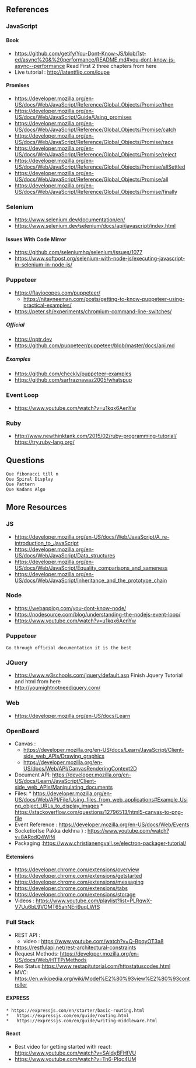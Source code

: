 ## References
### JavaScript
#### Book
  * https://github.com/getify/You-Dont-Know-JS/blob/1st-ed/async%20&%20performance/README.md#you-dont-know-js-async--performance
    Read First 2 three chapters from here
  * Live tutorial : http://latentflip.com/loupe
#### Promises
  * https://developer.mozilla.org/en-US/docs/Web/JavaScript/Reference/Global_Objects/Promise/then
  * https://developer.mozilla.org/en-US/docs/Web/JavaScript/Guide/Using_promises
  * https://developer.mozilla.org/en-US/docs/Web/JavaScript/Reference/Global_Objects/Promise/catch
  * https://developer.mozilla.org/en-US/docs/Web/JavaScript/Reference/Global_Objects/Promise/race
  * https://developer.mozilla.org/en-US/docs/Web/JavaScript/Reference/Global_Objects/Promise/reject
  * https://developer.mozilla.org/en-US/docs/Web/JavaScript/Reference/Global_Objects/Promise/allSettled
  * https://developer.mozilla.org/en-US/docs/Web/JavaScript/Reference/Global_Objects/Promise/all
  * https://developer.mozilla.org/en-US/docs/Web/JavaScript/Reference/Global_Objects/Promise/finally
### Selenium
  * https://www.selenium.dev/documentation/en/
  * https://www.selenium.dev/selenium/docs/api/javascript/index.html
#### **Issues With Code Mirror** 
  * https://github.com/seleniumhq/selenium/issues/1077
  * https://www.softpost.org/selenium-with-node-js/executing-javascript-in-selenium-in-node-js/
### Puppeteer  
  * https://flaviocopes.com/puppeteer/
	* https://nitayneeman.com/posts/getting-to-know-puppeteer-using-practical-examples/
  * https://peter.sh/experiments/chromium-command-line-switches/
 ##### **Official**
  * https://pptr.dev
  * https://github.com/puppeteer/puppeteer/blob/master/docs/api.md
 ##### **Examples**
  * https://github.com/checkly/puppeteer-examples
  * https://github.com/sarfraznawaz2005/whatspup
  ### Event Loop
  * https://www.youtube.com/watch?v=u1kqx6AenYw
  ### Ruby
  * http://www.newthinktank.com/2015/02/ruby-programming-tutorial/
  https://try.ruby-lang.org/
  ## Questions
    Que fibonacci till n
    Que Spiral Display
    Que Pattern
    Que Kadans Algo    
  ## More Resources
  ### JS
 *  https://developer.mozilla.org/en-US/docs/Web/JavaScript/A_re-introduction_to_JavaScript
 * https://developer.mozilla.org/en-US/docs/Web/JavaScript/Data_structures
 *  https://developer.mozilla.org/en-US/docs/Web/JavaScript/Equality_comparisons_and_sameness
 *  https://developer.mozilla.org/en-US/docs/Web/JavaScript/Inheritance_and_the_prototype_chain
  ### Node
  * https://webapplog.com/you-dont-know-node/
  * https://nodesource.com/blog/understanding-the-nodejs-event-loop/
  * https://www.youtube.com/watch?v=u1kqx6AenYw
 ### Puppeteer
    Go through official documentation it is the best
 ### JQuery
  * https://www.w3schools.com/jquery/default.asp
    Finish Jquery Tutorial and html from here 
  * http://youmightnotneedjquery.com/
### Web
* https://developer.mozilla.org/en-US/docs/Learn
### OpenBoard 
  *  Canvas :
      * https://developer.mozilla.org/en-US/docs/Learn/JavaScript/Client-side_web_APIs/Drawing_graphics
      * https://developer.mozilla.org/en-US/docs/Web/API/CanvasRenderingContext2D
  * Document API:  https://developer.mozilla.org/en-US/docs/Learn/JavaScript/Client-side_web_APIs/Manipulating_documents
  *  Files: 
    * https://developer.mozilla.org/en-US/docs/Web/API/File/Using_files_from_web_applications#Example_Using_object_URLs_to_display_images
    * https://stackoverflow.com/questions/12796513/html5-canvas-to-png-file
  * Event Reference : https://developer.mozilla.org/en-US/docs/Web/Events
  *  Socketio(Ise Pakka dekhna ) : https://www.youtube.com/watch?v=8ARodQ4Wlf4
  *  Packaging :https://www.christianengvall.se/electron-packager-tutorial/  
#### Extensions
  * https://developer.chrome.com/extensions/overview
  * https://developer.chrome.com/extensions/getstarted
  * https://developer.chrome.com/extensions/messaging
  * https://developer.chrome.com/extensions/tabs
  * https://developer.chrome.com/extensions/storage
* Videos : https://www.youtube.com/playlist?list=PLRqwX-V7Uu6bL9VOMT65ahNEri9uqLWfS
### Full Stack
  * REST API : 
    * video : https://www.youtube.com/watch?v=Q-BpqyOT3a8 
  * https://restfulapi.net/rest-architectural-constraints
  *  Request Methods: https://developer.mozilla.org/en-US/docs/Web/HTTP/Methods
  * Res Status:https://www.restapitutorial.com/httpstatuscodes.html
  * MVC: https://en.wikipedia.org/wiki/Model%E2%80%93view%E2%80%93controller
  #### EXPRESS 
    * https://expressjs.com/en/starter/basic-routing.html
    *	https://expressjs.com/en/guide/routing.html
    *	https://expressjs.com/en/guide/writing-middleware.html
  #### React
  * Best video for  getting started with react: https://www.youtube.com/watch?v=SAIdyBFHfVU
  * https://www.youtube.com/watch?v=Tn6-PIqc4UM
